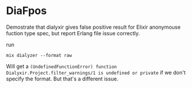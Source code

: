 # DiaFpos

Demostrate that dialyxir gives false positive result for Elixir anonymouse fuction type spec, but
report Erlang file issue correctly.

run
```
mix dialyzer --format raw
```

Will get a `(UndefinedFunctionError) function Dialyxir.Project.filter_warnings/1 is undefined or private` if we don't specify the format. But that's a different issue.

